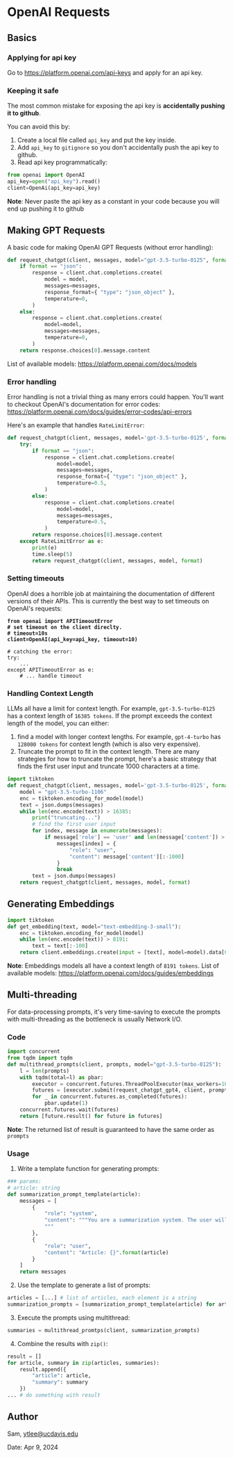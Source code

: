 # OpenAI Requests

## Basics

### Applying for api key

Go to https://platform.openai.com/api-keys and apply for an api key.

### Keeping it safe

The most common mistake for exposing the api key is **accidentally pushing it to github**.

You can avoid this by:

1. Create a local file called `api_key` and put the key inside.
2. Add `api_key` to `gitignore` so you don't accidentally push the api key to github.
3. Read api key programmatically:

```python
from openai import OpenAI
api_key=open("api_key").read()
client=OpenAi(api_key=api_key)
```

**Note**: Never paste the api key as a constant in your code because you will end up pushing it to github

## Making GPT Requests

A basic code for making OpenAI GPT Requests (without error handling):

```python
def request_chatgpt(client, messages, model="gpt-3.5-turbo-0125", format=None):
    if format == "json":
        response = client.chat.completions.create(
            model = model,
            messages=messages,
            response_format={ "type": "json_object" },
            temperature=0,
        )
    else:
        response = client.chat.completions.create(
            model=model,
            messages=messages,
            temperature=0,
        )
    return response.choices[0].message.content
```

List of available models: https://platform.openai.com/docs/models

### Error handling

Error handling is not a trivial thing as many errors could happen. You'll want to checkout OpenAI's documentation for error codes: https://platform.openai.com/docs/guides/error-codes/api-errors

Here's an example that handles `RateLimitError`:

```python
def request_chatgpt(client, messages, model='gpt-3.5-turbo-0125', format=None):
    try:
        if format == "json":
            response = client.chat.completions.create(
                model=model,
                messages=messages,
                response_format={ "type": "json_object" },
                temperature=0.5,
            )
        else:
            response = client.chat.completions.create(
                model=model,
                messages=messages,
                temperature=0.5,
            )
        return response.choices[0].message.content
    except RateLimitError as e:
        print(e)
        time.sleep(5)
        return request_chatgpt(client, messages, model, format)
```

### Setting timeouts

OpenAI does a horrible job at maintaining the documentation of different versions of their APIs. This is currently the best way to set timeouts on OpenAI's requests:

<pre class="language-python"><code class="lang-python"><strong>from openai import APITimeoutError
</strong><strong># set timeout on the client direclty. 
</strong><strong># timeout=10s
</strong><strong>client=OpenAI(api_key=api_key, timeout=10)
</strong>
# catching the error:
try:
    ...
except APITimeoutError as e:
    # ... handle timeout 
</code></pre>

### Handling Context Length

LLMs all have a limit for context length. For example, `gpt-3.5-turbo-0125` has a context length of `16385 tokens`. If the prompt exceeds the context length of the model, you can either:

1. find a model with longer context lengths. For example, `gpt-4-turbo` has `128000 tokens` for context length (which is also very expensive).
2. Truncate the prompt to fit in the context length. There are many strategies for how to truncate the prompt, here's a basic strategy that finds the first user input and truncate 1000 characters at a time.

```python
import tiktoken
def request_chatgpt(client, messages, model='gpt-3.5-turbo-0125', format=None):
    model = "gpt-3.5-turbo-1106"
    enc = tiktoken.encoding_for_model(model)
    text = json.dumps(messages)
    while len(enc.encode(text)) > 16385:
        print("truncating...")
        # find the first user input
        for index, message in enumerate(messages):
            if message['role'] == 'user' and len(message['content']) > 1000:
                messages[index] = {
                    "role": "user",
                    "content": message['content'][:-1000]
                }
                break
        text = json.dumps(messages)
    return request_chatgpt(client, messages, model, format)
```

## Generating Embeddings

```python
import tiktoken
def get_embedding(text, model="text-embedding-3-small"):
    enc = tiktoken.encoding_for_model(model)
    while len(enc.encode(text)) > 8191:
        text = text[:-100]
    return client.embeddings.create(input = [text], model=model).data[0].embedding
```

**Note**: Embeddings models all have a context length of `8191 tokens`. List of available models: https://platform.openai.com/docs/guides/embeddings

## Multi-threading

For data-processing prompts, it's very time-saving to execute the prompts with multi-threading as the bottleneck is usually Network I/O.

### Code

```python
import concurrent
from tqdm import tqdm
def multithread_prompts(client, prompts, model="gpt-3.5-turbo-0125"):
    l = len(prompts)
    with tqdm(total=l) as pbar:
        executor = concurrent.futures.ThreadPoolExecutor(max_workers=100)
        futures = [executor.submit(request_chatgpt_gpt4, client, prompt, model) for prompt in prompts]
        for _ in concurrent.futures.as_completed(futures):
            pbar.update(1)
    concurrent.futures.wait(futures)
    return [future.result() for future in futures]
```

**Note**: The returned list of result is guaranteed to have the same order as `prompts`

### Usage

1. Write a template function for generating prompts:

```python
### params: 
# article: string
def summarization_prompt_template(article):
    messages = [
        {
            "role": "system",
            "content": """You are a summarization system. The user will give you an article. Summarize it with three sentences.
            """
        },
        {
            "role": "user",
            "content": "Article: {}".format(article)
        }
    ]
    return messages
```

2. Use the template to generate a list of prompts:

```python
articles = [...] # list of articles, each element is a string
summarization_prompts = [summarization_prompt_template(article) for article in articles]
```

3. Execute the prompts using multithread:

```python
summaries = multithread_promtps(client, summarization_prompts)
```

4. Combine the results with `zip()`:

```python
result = []
for article, summary in zip(articles, summaries):
    result.append({
        "article": article,
        "summary": summary
    })
... # do something with result
```

## Author

Sam, ytlee@ucdavis.edu

Date: Apr 9, 2024

